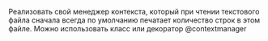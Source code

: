 Реализовать свой менеджер контекста, который при чтении текстового файла сначала всегда по умолчанию печатает количество строк в этом файле.
Можно использовать класс или декоратор @contextmanager